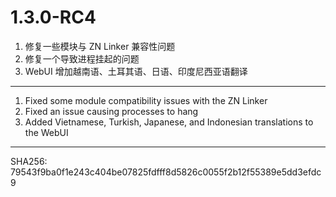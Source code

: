 # 1.3.0-RC4

1. 修复一些模块与 ZN Linker 兼容性问题
2. 修复一个导致进程挂起的问题
3. WebUI 增加越南语、土耳其语、日语、印度尼西亚语翻译

---

1. Fixed some module compatibility issues with the ZN Linker
2. Fixed an issue causing processes to hang
3. Added Vietnamese, Turkish, Japanese, and Indonesian translations to the WebUI

---

SHA256: 79543f9ba0f1e243c404be07825fdfff8d5826c0055f2b12f55389e5dd3efdc9